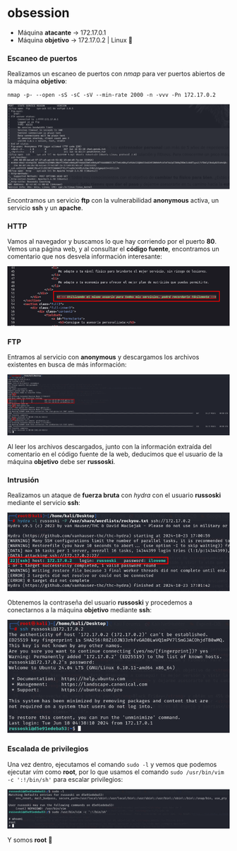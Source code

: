 # obsession

* Máquina **atacante** -> 172.17.0.1
* Máquina **objetivo** -> 172.17.0.2 | Linux :penguin:

### Escaneo de puertos

Realizamos un escaneo de puertos con *nmap* para ver puertos abiertos de la máquina **objetivo**:
```shell
nmap -p- --open -sS -sC -sV --min-rate 2000 -n -vvv -Pn 172.17.0.2
```
![scaneo](/Capturas/2024-10-23_23-17.png)

Encontramos un servicio **ftp** con la vulnerabilidad **anonymous** activa, un servicio **ssh** y un **apache**.

### HTTP

Vamos al navegador y buscamos lo que hay corriendo por el puerto **80**. Vemos una página web, y al consultar el **código fuente**, encontramos un comentario que nos desvela información interesante:

![infosensible](/Capturas/2024-10-23_23-21.png)

### FTP

Entramos al servicio con **anonymous** y descargamos los archivos existentes en busca de más información:

![archivos en ftp](/Capturas/2024-10-23_23-25.png)

Al leer los archivos descargados, junto con la información extraída del comentario en el código fuente de la web, deducimos que el usuario de la máquina **objetivo** debe ser **russoski**.

### Intrusión

Realizamos un ataque de **fuerza bruta** con *hydra* con el usuario **russoski** mediante el servicio **ssh**:

![intrusion](/Capturas/2024-10-23_23-29.png)

Obtenemos la contraseña del usuario **russoski** y procedemos a conectarnos a la máquina **objetivo** mediante **ssh**:

![connect ssh](/Capturas/2024-10-23_23-30.png)

### Escalada de privilegios

Una vez dentro, ejecutamos el comando `sudo -l` y vemos que podemos ejecutar *vim* como **root**, por lo que usamos el comando `sudo /usr/bin/vim -c ':!/bin/sh'` para escalar privilegios:

![escalada](/Capturas/2024-10-23_23-33.png)

Y somos **root** :triangular_flag_on_post: